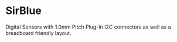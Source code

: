 # SirBlue
Digital Sensors with 1.0mm Pitch Plug-In I2C connectors as well as a breadboard friendly layout. 

